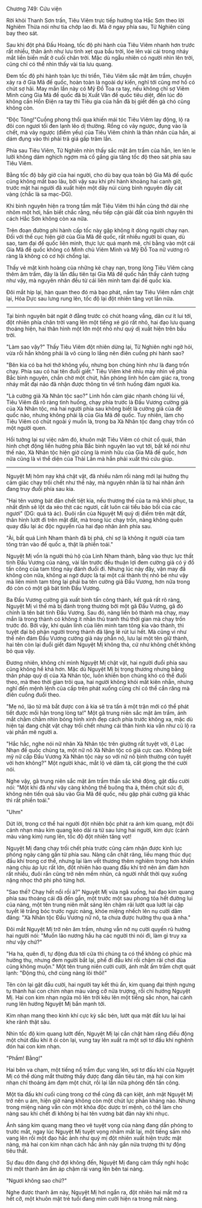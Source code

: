 




Chương 749: Cứu viện




Rời khỏi Thanh Sơn trấn, Tiêu Viêm trực tiếp hướng tòa Hắc Sơn theo lời Nghiêm Thừa nói như tia chớp lao đi. Mà ở ngay phía sau, Tử Nghiên cũng bay theo sát.

Sau khi đột phá Đấu Hoàng, tốc độ phi hành của Tiêu Viêm nhanh hơn trước rất nhiều, thân ảnh như lưu tinh xẹt qua bầu trời, lóe lên vài cái trong nháy mắt liền biến mất ở cuối chân trời. Mặc dù ngẫu nhiên có người nhìn lên trời, cũng chỉ có thể nhìn thấy vài tia lưu quang.

Đem tốc độ phi hành toàn lực thi triển, Tiêu Viêm sắc mặt âm trầm, chuyện xảy ra ở Gia Mã đế quốc, hoàn toàn là ngoài dự kiến, nghĩ tới cũng mơ hồ có chút sợ hãi. May mắn lần này có Mỹ Đồ Toa ra tay, nếu không chỉ sợ Viêm Minh cùng Gia Mã đế quốc đã bị Xuất Vân đế quốc tiêu diệt, đến lúc đó không cần Hồn Điện ra tay thì Tiêu gia của hắn đã bị giết đến gà chó cũng không còn.

"Độc Tông!"Cuồng phong thổi qua khiến mái tóc Tiêu Viêm lay động, lộ ra đôi con ngươi tối đen lạnh lẽo dị thường. Rồng có vảy ngược, đụng vào là chết, mà vảy ngược (điểm yếu) của Tiêu Viêm chính là thân nhân của hắn, ai dám đụng vào thì phải trả giá gấp trăm lần.

Phía sau Tiêu Viêm, Tử Nghiên nhìn thấy sắc mặt âm trầm của hắn, len lén le lưỡi không dám nghịch ngợm mà cố gắng gia tăng tốc độ theo sát phía sau Tiêu Viêm.

Bằng tốc độ bây giờ của hai người, cho dù bay qua toàn bộ Gia Mã đế quốc cũng không mất bao lâu, bởi vậy sau khi phi hành khoảng hai canh giờ, trước mặt hai người đã xuất hiện một dãy núi cùng bình nguyên đầy cát vàng (chắc là sa mạc-DG).

Khi bình nguyên hiện ra trong tầm mắt Tiêu Viêm thì hắn cũng thở dài nhẹ nhõm một hơi, hắn biết chắc rằng, nếu tiếp cận giải đất của bình nguyên thì cách Hắc Sơn không còn xa nữa.

Trên đoạn đường phi hành cấp tốc này gặp không ít dòng người chạy nạn. Đối với thế cục hiện giờ của Gia Mã đế quốc, rất nhiều người bi quan, dù sao, tam đại đế quốc liên minh, thực lực quá mạnh mẽ, chỉ bằng vào một cái Gia Mã đế quốc không có Minh chủ Viêm Minh và Mỹ Đỗ Toa nữ vương rõ ràng là không có cơ hội chống lại.

Thấy vẻ mặt kinh hoàng của những kẻ chạy nạn, trong lòng Tiêu Viêm càng thêm âm trầm, đây là lần đầu tiên tại Gia Mã đế quốc hắn thấy cảnh tượng như vậy, mà nguyên nhân đều từ cái liên minh tam đại đế quốc kia.

Đôi mắt híp lại, hàn quan theo đó mà bạo phát, nắm tay Tiêu Viêm nắm chặt lại, Hỏa Dực sau lưng rung lên, tốc độ lại đột nhiên tăng vọt lần nữa.

***

Tại bình nguyên bát ngát ở đằng trước có chút hoang vắng, dân cư ít lui tới, đột nhiên phía chân trời vang lên một tiếng xé gió rất nhỏ, hai đạo lưu quang thoáng hiện, hai thân hình một lớn một nhỏ như quỷ dị xuất hiện trên bầu trời.

"Làm sao vậy?" Thấy Tiêu Viêm đột nhiên dừng lại, Tử Nghiên nghi ngờ hỏi, vừa rồi hắn không phải là vô cùng lo lắng nên điên cuồng phi hành sao?

"Bên kia có ba hơi thở không yếu, nhưng bọn chúng hình như là đang trốn chạy. Phía sau có hai tên đuổi giết." Tiêu Viêm khẽ nhíu mày nhìn về phía Bắc bình nguyên, chần chờ một chút, hắn phóng linh hồn cảm giác ra, trong nháy mắt đại não đã nhận được thông tin về tình huống đám người kia.

"Là cường giả Xà Nhân tộc sao?" Linh hồn cảm giác nhanh chóng lùi về, Tiêu Viêm đã rõ ràng tình huống, chạy phía trước là Đấu Vương cường giả của Xà Nhân tộc, mà hai người phía sau không biết là cường giả của đế quốc nào, nhưng không phải là của Gia Mã đế quốc. Tuy nhiên, làm cho Tiêu Viêm có chút ngoài ý muốn là, trong ba Xà Nhân tộc đang chạy trốn có một người quen.

Hồi tưởng lại sự việc năm đó, khuôn mặt Tiêu Viêm có chút cổ quái, thân hình chợt động liền hướng phía Bắc bình nguyên lao vụt tới, bất kể nói như thế nào, Xà Nhân tộc hiện giờ cũng là minh hữu của Gia Mã đế quốc, hơn nữa cũng là vì thể diện của Thải Lân mà hắn phải xuất thủ cứu giúp.

***

Nguyệt Mị hôm nay khá chật vật, đã nhiều năm rồi nàng mới lại hưởng thụ cảm giác chạy trối chết như thế này, mà nguyên nhân là từ hai nhân ảnh đang truy đuổi phía sau kia.

"Hai tên vương bát đản chết tiệt kia, nếu thương thế của ta mà khôi phục, ta nhất định sẽ lột da xẻo thịt các ngươi, cắt luôn cái tiểu bảo bối của các ngươi" (DG: quá tà ác). Đuôi rắn của Nguyệt Mị quỷ dị điểm trên mặt đất, thân hình lướt đi trên mặt đất, mà trong lúc chạy trốn, nàng không quên quay đầu lại ác độc nguyền rủa hai đạo nhân ảnh phía sau.

"Ài, bất quá Linh Nham thành đã bị phá, chỉ sợ là không ít người của tam tông tràn vào đế quốc a, thật là phiền toái."

Nguyệt Mị vốn là người thủ hộ của Linh Nham thành, bằng vào thực lực thất tinh Đấu Vương của nàng, vài lần trước đều thuận lợi đem cường giả có ý đồ tấn công của tam tông này đánh đuổi đi. Nhưng lúc này đây, vận may đã không còn nữa, không ai ngờ được là tại một cái thành thị nhỏ bé như vậy mà liên minh tam tông lại phái ba tên cường giả Đấu Vương, hơn nữa trong đó còn có một gã bát tinh Đấu Vương.

Ba Đấu Vương cường giả xuất binh tấn công thành, kết quả rất rõ ràng, Nguyệt Mị vì thế mà bị đánh trọng thương bởi một gã Đấu Vương, gã đó chính là tên bát tinh Đấu Vương. Sau đó, nàng liền bỏ thành mà chạy, may mắn là trong thành có không ít nhân thủ tranh thủ thời gian mà chạy trốn trước đó. Bởi vậy, khi quân lính của liên minh tam tông kia vào thành, thì tuyệt đại bộ phận người trong thành đã lặng lẽ rút lui hết. Mà cũng vì như thế nên đám Đấu Vương cường giả này phẫn nộ, lưu lại một tên giữ thành, hai tên còn lại đuổi giết đám Nguyệt Mị không tha, cứ như không chết không bỏ qua vậy.

Đương nhiên, không chỉ mình Nguyệt Mị chật vật, hai người đuổi phía sau cũng không hề khá hơn. Mặc dù Nguyệt Mị bị trọng thương nhưng bằng thân pháp quỷ dị của Xà Nhân tộc, luôn khiến bọn chúng khó có thể đuổi theo, mà theo thời gian trôi qua, hai người không khỏi mất kiên nhẫn, nhưng nghĩ đến mệnh lệnh của cấp trên phát xuống cũng chỉ có thể cắn răng mà điên cuồng đuổi theo.

"Mẹ nó, lão tử mà bắt được con ả kia sẽ tra tấn ả một trận mới có thể phát tiết được mối hận trong lòng ta!" Một gã trung niên sắc mặt âm trầm, ánh mắt chằm chằm nhìn bóng hình xinh đẹp cách phía trước không xa, mặc dù hiện tại đang chật vật chạy trối chết nhưng cái thân hình kia vẫn như cũ lộ ra vài phần mê người a.

"Hắc hắc, nghe nói nữ nhân Xà Nhân tộc trên giường rất tuyệt vời, ở Lạc Nhạn đế quốc chúng ta, một nữ nô Xà Nhân tộc có giá cực cao. Không biết mỹ nữ cấp Đấu Vương Xà Nhân tộc này so với nữ nô bình thường còn tuyệt vời hơn không?" Một người khác, mắt lộ vẻ dâm tà, cất giọng the thé cười nói.

Nghe vậy, gã trung niên sắc mặt âm trầm thần sắc khẽ động, gật đầu cười nói: "Một khi đã như vậy càng không thể buông tha ả, thêm chút sức đi, không nên tiến quá sâu vào Gia Mã đế quốc, nếu gặp phải cường giả khác thì rất phiền toái."

"Uhm"

Dứt lời, trong cơ thể hai người đột nhiên bộc phát ra ánh kim quang, một đôi cánh nhạn màu kim quang kéo dài ra từ sau lưng hai người, kim dực (cánh màu vàng kim) rung lên, tốc độ đột nhiên tăng vọt!

Nguyệt Mị đang chạy trối chết phía trước cũng cảm nhận được kình lực phóng ngày càng gần từ phía sau. Nàng cắn chặt răng, liều mạng thúc dục đấu khí trong cơ thể, nhưng lại làm vết thương thêm nghiêm trọng hơn khiến nàng chịu áp lực rất lớn, đột nhiên hào quang đấu khí trở nên ảm đảm hơn rất nhiều, đuôi rắn cũng trở nên mềm nhũn, cả người nhất thời quỵ xuống nặng nhọc thở phì phò từng hơi.

"Sao thế? Chạy hết nổi rồi à?" Nguyệt Mị vừa ngã xuống, hai đạo kim quang phía sau thoáng cái đã đến gần, một trước một sau phong tỏa hết đường lui của nàng, một tên trung niên mắt sáng lên chậm rãi lướt qua lướt lại cặp tuyết lê trắng bóc trước ngực nàng, khóe miệng nhếch lên nụ cười dâm đãng: "Xà Nhân tộc Đấu Vương nữ nô, ta chưa được hưởng thụ qua à nha."

Đôi mắt Nguyệt Mị trở nên âm trầm, nhưng vẫn nở nụ cười quyến rũ hướng hai người nói: "Muốn lão nương hầu hạ các người thì nói đi, làm gì truy xa như vậy chứ?"

"Ha ha, quên đi, tự động đưa tới cửa thì chúng ta có thể không có phúc mà hưởng thụ, nhưng đem người bắt lại, phế đi đấu khí rồi chậm rãi chơi đùa cũng không muộn." Một tên trung niên cười cười, ánh mắt ấm trầm chợt quát lạnh: "Động thủ, chớ cùng nàng lôi thôi!"

Tên còn lại gật đầu cười, hai người tay kết thủ ấn, kim quang đại thịnh ngưng tụ thành hai con chim nhạn màu vàng cỡ nửa trượng, rồi chỉ hướng Nguyệt Mị. Hai con kim nhạn ngửa mỏ lên trời kêu lên một tiếng sắc nhọn, hai cánh rung lên hướng Nguyệt Mị bắn mạnh tới.

Kim nhạn mang theo kình khí cực kỳ sắc bén, lướt qua mặt đất lưu lại hai khe rãnh thật sâu.

Nhìn tốc độ kim quang lướt đến, Nguyệt Mị lại cắn chặt hàm răng điều động một chút đấu khí ít ỏi còn lại, vung tay lên xuất ra một sợi tơ đấu khí nghênh đón hai con kim nhạn.

"Phầm! Bằng!"

Hai bên va chạm, một tiếng nổ trầm đục vang lên, sợi tơ đấu khí của Nguyệt Mị có thể dùng mắt thường thấy được đang dần tiêu tán, mà hai con kim nhạn chỉ thoáng ảm đạm một chút, rồi lại lần nữa phóng đến tấn công.

Một tia đấu khí cuối cùng trong cơ thể cũng đã cạn kiệt, ánh mặt Nguyệt Mị trở nên u ám, hiện giờ nàng không còn một chút lực phản kháng nào. Nhưng trong miệng nàng vẫn còn một khỏa độc dược trí mệnh, có thể làm cho nàng sau khi chết đi không bị hai tên vương bát đản này khi nhục.

Ánh sáng kim quang mang theo vẻ tuyệt vọng của nàng đang dần phóng to trước mắt, ngay lúc Nguyệt Mị tuyệt vọng nhắm mắt lại, một tiếng sấm nhỏ vang lên rồi một đạo hắc ảnh như quỷ mị đột nhiên xuất hiện trước mặt nàng, mà hai con kim nhạn cách hắc ảnh này gần nửa trượng thì tự động tiêu thất.

Sự đau đớn đang chờ đợi không đến, Nguyệt Mị đang cảm thấy nghi hoặc thì một thanh âm ấm áp chậm rãi vang lên bên tai nàng.

"Ngươi không sao chứ?"

Nghe được thanh âm này, Nguyệt Mị hơi ngẩn ra, đột nhiên hai mắt mở ra hết cỡ, một khuôn mặt trẻ tuổi đang mỉm cười hiện ra trong mắt nàng.




